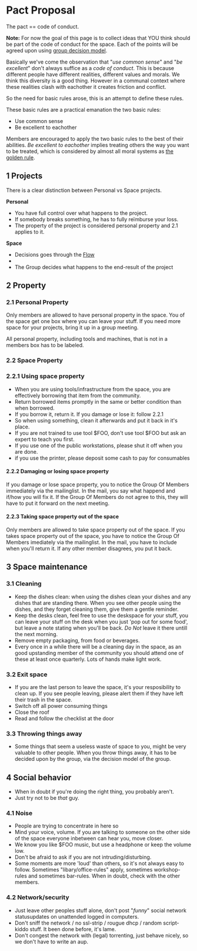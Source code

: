 # Pact Proposal

The pact == code of conduct. 

**Note:** For now the goal of this page is to collect ideas that YOU think should be part of the
code of conduct for the space. Each of the points will be agreed upon using [group decision model](../order/decision.md#members-group).

Basically we've come the observation that "*use common sense*" and "*be excellent*" don't always suffice as a *code of conduct*. This is because different people have different realities, different values and morals. We think this diversity is a good thing. However in a communal context where these realities clash with eachother it creates friction and conflict. 

So the need for basic rules arose, this is an attempt to define these rules.

These basic rules are a practical emanation the two basic rules: 
* Use common sense
* Be excellent to eachother

Members are encouraged to apply the two basic rules to the best of their abilities. *Be excellent to eachother* implies treating others the way you want to be treated, which is considered by almost all moral systems as [the golden rule](http://en.wikipedia.org/wiki/Golden_Rule).

## 1 Projects

There is a clear distinction between Personal vs Space projects.

**Personal**
 - You have full control over what happens to the project.
 - If somebody breaks something, he has to fully reïmburse your loss.
 - The property of the project is considered personal property and 2.1 applies to it.

 **Space**
 - Decisions goes through the [Flow](../order/flow.md)
 - 
 - The Group decides what happens to the end-result of the project

## 2 Property 

### 2.1 Personal Property

Only members are allowed to have personal property in the space. You of the space get one box where you can leave your stuff. If you need more space for your projects, bring it up in a group meeting.

All personal property, including tools and machines, that is not in a members box has to be labeled.

### 2.2 Space Property

### 2.2.1 Using space property

 * When you are using tools/infrastructure from the space, you are effectively borrowing that item from the community. 
 * Return borrowed items promptly in the same or better condition than when borrowed.
 * If you borrow it, return it. If you damage or lose it: follow 2.2.1
 * So when using something, clean it afterwards and put it back in it's place.
 * If you  are not trained to use tool $FOO, don't use tool $FOO but ask an expert to teach you first.
 * If you use one of the public workstations, please shut it off when you are done. 
 * if you use the printer, please deposit some cash to pay for consumables

#### 2.2.2 Damaging or losing space property

If you damage or lose space property, you to notice the Group Of Members immediately via the mailinglist. In the mail, you say what happend and if/how you will fix it. If the Group Of Members do not agree to this, they will have to put it forward on the next meeting.

#### 2.2.3 Taking space property out of the space

Only members are allowed to take space property out of the space. If you takes space property out of the space, you have to notice the Group Of Members imediately via the mailinglist. In the mail, you have to include when you'll return it. If any other member disagrees, you put it back.

## 3 Space maintenance

### 3.1 Cleaning

* Keep the dishes clean: when using the dishes clean your dishes and any dishes that are standing there. When you see other people using the dishes, and they forget cleaning them, give them a gentle reminder. 
* Keep the desks clean, feel free to use the deskspace for your stuff, you can leave your stuff on the desk when you just 'pop out for some food', but leave a note stating when you'll be back. _Do Not_ leave it there untill the next morning. 
* Remove empty packaging, from food or beverages. 
* Every once in a while there will be a cleaning day in the space, as an good upstanding member of the community you should attend one of these at least once quarterly. Lots of hands make light work.

### 3.2 Exit space 

* If you are the last person to leave the space, it's your resposibility to clean up. If you see people leaving, please alert them if they have left their trash in the space.
* Switch off all power consuming things
* Close the roof
* Read and follow the checklist at the door

### 3.3 Throwing things away

* Some things that seem a useless waste of space to you, might be very valuable to other people. When you throw things away, it has to be decided upon by the group, via the decision model of the group.

## 4 Social behavior

* When in doubt if you're doing the right thing, you probably aren't.
* Just try not to be *that* guy. 

### 4.1 Noise

* People are trying to concentrate in here so 
 * Mind your voice, volume. If you are talking to someone on the other side of the space everyone inbetween can hear you, move closer.
 * We know you like $FOO music, but use a headphone or keep the volume low.
 * Don't be afraid to ask if you are not intruding/disturbing.
 * Some moments are more 'loud' than others, so it's not always easy to follow. Sometimes "libary/office-rules" apply,
   sometimes workshop-rules and sometimes bar-rules. When in doubt, check with the other members.

### 4.2 Network/security

* Just leave other peoples stuff alone, don't post "*funny*" social network statusupdates on unattended logged in computers.
* Don't sniff the network / no ssl-strip /  rougue dhcp / random script-kiddo stuff. It been done before, it's lame.
* Don't congest the network with (legal) torrenting, just behave nicely, so we don't have to write an aup.
